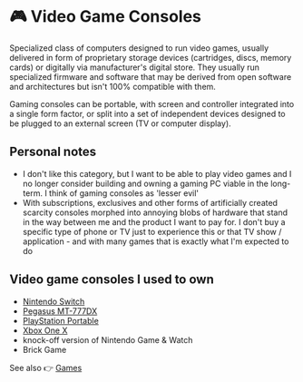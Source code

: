 # 🎮 Video Game Consoles

Specialized class of computers designed to run video games, usually delivered in form of proprietary storage devices (cartridges, discs, memory cards) or digitally via manufacturer's digital store. They usually run specialized firmware and software that may be derived from open software and architectures but isn't 100% compatible with them.

Gaming consoles can be portable, with screen and controller integrated into a single form factor, or split into a set of independent devices designed to be plugged to an external screen (TV or computer display).

## Personal notes

- I don't like this category, but I want to be able to play video games and I no longer consider building and owning a gaming PC viable in the long-term. I think of gaming consoles as 'lesser evil'
- With subscriptions, exclusives and other forms of artificially created scarcity consoles morphed into annoying blobs of hardware that stand in the way between me and the product I want to pay for. I don't buy a specific type of phone or TV just to experience this or that TV show / application - and with many games that is exactly what I'm expected to do

## Video game consoles I used to own

- [Nintendo Switch](./nintendo-switch.md)
- [Pegasus MT-777DX](./pegasus-mt-777dx/)
- [PlayStation Portable](./playstation-portable/)
- [Xbox One X](./xbox-one-x.md)
- knock-off version of Nintendo Game & Watch
- Brick Game

See also 👉 [Games](../games/)
